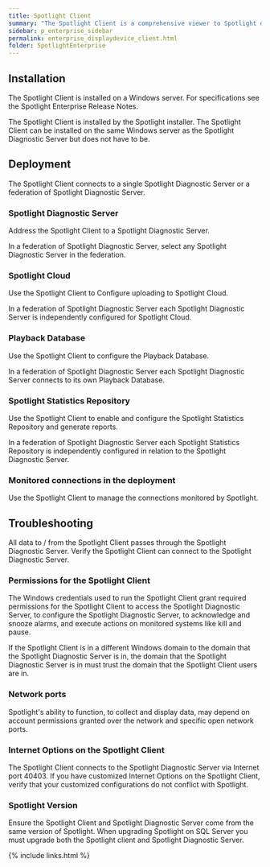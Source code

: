 ```yaml
---
title: Spotlight Client
summary: "The Spotlight Client is a comprehensive viewer to Spotlight data. The Spotlight Client is required to configure Spotlight and access Reporting and Trending data."
sidebar: p_enterprise_sidebar
permalink: enterprise_displaydevice_client.html
folder: SpotlightEnterprise
---
```


## Installation

The Spotlight Client is installed on a Windows server. For specifications see the Spotlight Enterprise Release Notes.

The Spotlight Client is installed by the Spotlight installer. The Spotlight Client can be installed on the same Windows server as the Spotlight Diagnostic Server but does not have to be.

## Deployment

The Spotlight Client connects to a single Spotlight Diagnostic Server or a federation of Spotlight Diagnostic Server.

### Spotlight Diagnostic Server


Address the Spotlight Client to a Spotlight Diagnostic Server.

In a federation of Spotlight Diagnostic Server, select any Spotlight Diagnostic Server in the federation.

### Spotlight Cloud


Use the Spotlight Client to Configure uploading to Spotlight Cloud.

In a federation of Spotlight Diagnostic Server each Spotlight Diagnostic Server is independently configured for Spotlight Cloud.

### Playback Database

Use the Spotlight Client to configure the Playback Database.

In a federation of Spotlight Diagnostic Server each Spotlight Diagnostic Server connects to its own Playback Database.

### Spotlight Statistics Repository

Use the Spotlight Client to enable and configure the Spotlight Statistics Repository and generate reports.

In a federation of Spotlight Diagnostic Server each Spotlight Statistics Repository is independently configured in relation to the Spotlight Diagnostic Server.

### Monitored connections in the deployment

Use the Spotlight Client to manage the connections monitored by Spotlight.


## Troubleshooting

All data to / from the Spotlight Client passes through the Spotlight Diagnostic Server. Verify the Spotlight Client can connect to the Spotlight Diagnostic Server.

### Permissions for the Spotlight Client

The Windows credentials used to run the Spotlight Client grant required permissions for the Spotlight Client to access the Spotlight Diagnostic Server, to configure the Spotlight Diagnostic Server, to acknowledge and snooze alarms, and execute actions on monitored systems like kill and pause.

If the Spotlight Client is in a different Windows domain to the domain that the Spotlight Diagnostic Server is in, the domain that the Spotlight Diagnostic Server is in must trust the domain that the Spotlight Client users are in.

### Network ports

Spotlight's ability to function, to collect and display data, may depend on account permissions granted over the network and specific open network ports.

### Internet Options on the Spotlight Client

The Spotlight Client connects to the Spotlight Diagnostic Server via Internet port 40403. If you have customized Internet Options on the Spotlight Client, verify that your customized configurations do not conflict with Spotlight.

### Spotlight Version

Ensure the Spotlight Client and Spotlight Diagnostic Server come from the same version of Spotlight. When upgrading Spotlight on SQL Server you must upgrade both the Spotlight client and Spotlight Diagnostic Server.



{% include links.html %}
